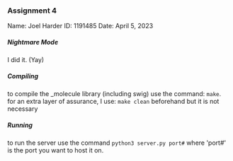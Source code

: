 ### Assignment 4
Name: Joel Harder
ID:   1191485
Date: April 5, 2023

##### Nightmare Mode
I did it. (Yay)

##### Compiling
to compile the _molecule library (including swig) use the command: `make`. 
for an extra layer of assurance, I use: `make clean` beforehand but it is not necessary

##### Running
to run the server use the command `python3 server.py port#` where 'port#' is the port you want to host it on.

